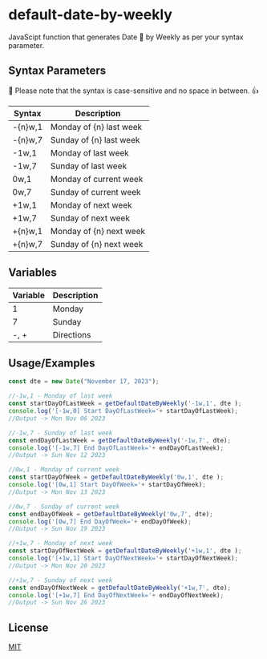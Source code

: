 # default-date-by-weekly

JavaScipt function that generates Date :date: by Weekly as per your syntax parameter.


## Syntax Parameters

:pushpin: Please note that the syntax is case-sensitive and no space in between. :+1:

| Syntax            | Description                            |
| ----------------- | -------------------------------------- |
| -{n}w,1 | Monday of {n} last week |
| -{n}w,7 | Sunday of {n} last week |	
| -1w,1 | Monday of last week |
| -1w,7 | Sunday of last week |
| 0w,1 | Monday of current week |
| 0w,7 | Sunday of current week |
| +1w,1 | Monday of next week |
| +1w,7 | Sunday of next week |	
| +{n}w,1 | Monday of {n} next week |
| +{n}w,7 | Sunday of {n} next week |

## Variables
| Variable            | Description                            |
| ----------------- | -------------------------------------- |
| 1 | Monday |
| 7 | Sunday |
| -, + | Directions |

## Usage/Examples

```javascript
const dte = new Date("November 17, 2023");

//-1w,1 - Monday of last week
const startDayOfLastWeek = getDefaultDateByWeekly('-1w,1', dte );
console.log('[-1w,0] Start DayOfLastWeek='+ startDayOfLastWeek);
//Output -> Mon Nov 06 2023

//-1w,7 - Sunday of last week
const endDayOfLastWeek = getDefaultDateByWeekly('-1w,7', dte);
console.log('[-1w,7] End DayOfLastWeek='+ endDayOfLastWeek);
//Output -> Sun Nov 12 2023

//0w,1 - Monday of current week
const startDayOfWeek = getDefaultDateByWeekly('0w,1', dte );
console.log('[0w,1] Start DayOfWeek='+ startDayOfWeek);
//Output -> Mon Nov 13 2023

//0w,7 - Sunday of current week
const endDayOfWeek = getDefaultDateByWeekly('0w,7', dte);
console.log('[0w,7] End DayOfWeek='+ endDayOfWeek);
//Output -> Sun Nov 19 2023

//+1w,7 - Monday of next week
const startDayOfNextWeek = getDefaultDateByWeekly('+1w,1', dte );
console.log('[+1w,1] Start DayOfNextWeek='+ startDayOfNextWeek);
//Output -> Mon Nov 20 2023

//+1w,7 - Sunday of next week
const endDayOfNextWeek = getDefaultDateByWeekly('+1w,7', dte);
console.log('[+1w,7] End DayOfNextWeek='+ endDayOfNextWeek);
//Output -> Sun Nov 26 2023
```

## License

[MIT](https://github.com/bryanbohol/default-date-by-weekly/blob/main/LICENSE)

